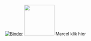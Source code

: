 
[![Binder](https://mybinder.org/badge_logo.svg)](https://mybinder.org/v2/gh/lexgr/bfys-binder-pyhep/main?urlpath=lab)
<img src="https://images.all-free-download.com/images/graphiclarge/green_left_arrow_104.jpg" width="100"> Marcel klik hier

<!-- [![Binder-CERN](https://mybinder.org/badge_logo.svg)](https://mybinder.org/v2/gh/lexgr/bfys-binder-pyhep/main?filepath=notebook.ipynb) -->
